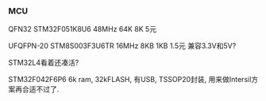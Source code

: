 ### MCU

QFN32 STM32F051K8U6 48MHz 64K 8K 5元

UFQFPN-20 STM8S003F3U6TR 16MHz 8KB 1KB  1.5元 兼容3.3V和5V?

STM32L4看着还凑活?

STM32F042F6P6 6k ram, 32kFLASH, 有USB, TSSOP20封装, 用来做Intersil方案再合适不过了.



